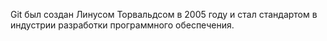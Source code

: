 
Git был создан Линусом Торвальдсом в 2005 году и стал стандартом в индустрии разработки программного обеспечения.